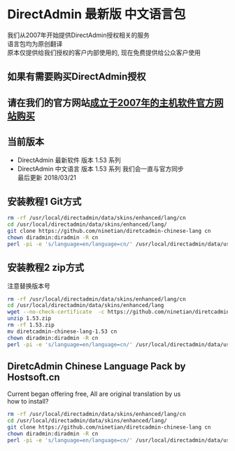# DirectAdmin 最新版 中文语言包
我们从2007年开始提供DirectAdmin授权相关的服务  
语言包均为原创翻译  
原本仅提供给我们授权的客户内部使用的, 现在免费提供给公众客户使用

## 如果有需要购买DirectAdmin授权  
## 请在我们的官方网站[成立于2007年的主机软件官方网站购买](http://www.hostsoft.cn)


## 当前版本
* DirectAdmin 最新软件 版本  1.53 系列
* DirectAdmin 中文语言 版本  1.53 系列
我们会一直与官方同步  
最后更新 2018/03/21  

## 安装教程1 Git方式
```sh
rm -rf /usr/local/directadmin/data/skins/enhanced/lang/cn
cd /usr/local/directadmin/data/skins/enhanced/lang/
git clone https://github.com/ninetian/diretcadmin-chinese-lang cn
chown diradmin:diradmin -R cn
perl -pi -e 's/language=en/language=cn/' /usr/local/directadmin/data/users/*/user.conf
```

## 安装教程2 zip方式
   注意替换版本号
```sh
rm -rf /usr/local/directadmin/data/skins/enhanced/lang/cn
cd /usr/local/directadmin/data/skins/enhanced/lang
wget --no-check-certificate  -c https://github.com/ninetian/diretcadmin-chinese-lang/archive/1.53.zip
unzip 1.53.zip
rm -rf 1.53.zip
mv diretcadmin-chinese-lang-1.53 cn
chown diradmin:diradmin -R cn
perl -pi -e 's/language=en/language=cn/' /usr/local/directadmin/data/users/*/user.conf
```


## DiretcAdmin Chinese Language Pack by Hostsoft.cn

Current began offering free, All are original translation by us  
how to install?  

```sh
rm -rf /usr/local/directadmin/data/skins/enhanced/lang/cn
cd /usr/local/directadmin/data/skins/enhanced/lang/
git clone https://github.com/ninetian/diretcadmin-chinese-lang cn
chown diradmin:diradmin -R cn
perl -pi -e 's/language=en/language=cn/' /usr/local/directadmin/data/users/*/user.conf
```



